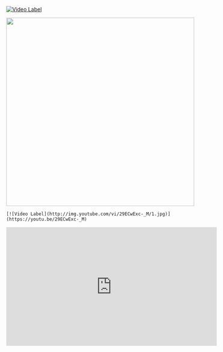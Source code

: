 
[![Video Label](http://img.youtube.com/vi/29ECwExc-_M/0.jpg)](https://youtu.be/29ECwExc-_M)



<a href="https://www.youtube.com/watch?v=29ECwExc-_M">
    <img src="http://img.youtube.com/vi/29ECwExc-_M/0.jpg" width="500"/>
</a>



``` [![Video Label](http://img.youtube.com/vi/29ECwExc-_M/1.jpg)](https://youtu.be/29ECwExc-_M) ```
<iframe width="560" height="315" src="https://www.youtube.com/embed/29ECwExc-_M?si=ejYVsrXEEFgfWtnT" title="YouTube video player" frameborder="0" allow="accelerometer; autoplay; clipboard-write; encrypted-media; gyroscope; picture-in-picture; web-share" referrerpolicy="strict-origin-when-cross-origin" allowfullscreen></iframe>
